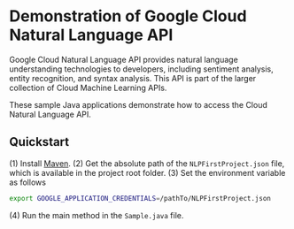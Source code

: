 # Demonstration of Google Cloud Natural Language API

Google Cloud Natural Language API provides natural language
understanding technologies to developers, including sentiment analysis, entity
recognition, and syntax analysis. This API is part of the larger collection of
Cloud Machine Learning APIs.

These sample Java applications demonstrate how to access the Cloud Natural
Language API.

[language]: https://cloud.google.com/natural-language/docs/
[google-cloud-java]: https://github.com/GoogleCloudPlatform/google-cloud-java

## Quickstart

(1) Install [Maven](http://maven.apache.org/).
(2) Get the absolute path of the `NLPFirstProject.json` file, which is available in the project root folder.
(3) Set the environment variable as follows

```bash
export GOOGLE_APPLICATION_CREDENTIALS=/pathTo/NLPFirstProject.json
```

(4) Run the main method in the `Sample.java` file.
